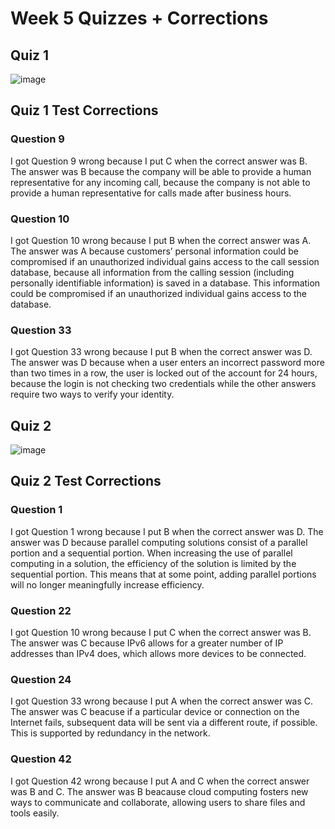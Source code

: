 # Week 5 Quizzes + Corrections

## Quiz 1

![image](https://user-images.githubusercontent.com/89167131/164312148-676d531e-7861-4f45-ad16-d37b46aac295.png)

## Quiz 1 Test Corrections

### Question 9
I got Question 9 wrong because I put C when the correct answer was B. The answer was B because the company will be able to provide a human representative for any incoming call, because the company is not able to provide a human representative for calls made after business hours.

### Question 10
I got Question 10 wrong because I put B when the correct answer was A. The answer was A because customers’ personal information could be compromised if an unauthorized individual gains access to the call session database, because all information from the calling session (including personally identifiable information) is saved in a database. This information could be compromised if an unauthorized individual gains access to the database.

### Question 33 
I got Question 33 wrong because I put B when the correct answer was D. The answer was D because when a user enters an incorrect password more than two times in a row, the user is locked out of the account for 24 hours, because the login is not checking two credentials while the other answers require two ways to verify your identity.


## Quiz 2

![image](https://user-images.githubusercontent.com/89167131/165121812-77ebb28e-a620-47db-926d-34d707416880.png)

## Quiz 2 Test Corrections

### Question 1
I got Question 1 wrong because I put B when the correct answer was D. The answer was D because parallel computing solutions consist of a parallel portion and a sequential portion. When increasing the use of parallel computing in a solution, the efficiency of the solution is limited by the sequential portion. This means that at some point, adding parallel portions will no longer meaningfully increase efficiency.

### Question 22
I got Question 10 wrong because I put C when the correct answer was B. The answer was C because IPv6 allows for a greater number of IP addresses than IPv4 does, which allows more devices to be connected.

### Question 24
I got Question 33 wrong because I put A when the correct answer was C. The answer was C beacuse if a particular device or connection on the Internet fails, subsequent data will be sent via a different route, if possible. This is supported by redundancy in the network.

### Question 42
I got Question 42 wrong because I put A and C when the correct answer was B and C. The answer was B beacause cloud computing fosters new ways to communicate and collaborate, allowing users to share files and tools
easily.
